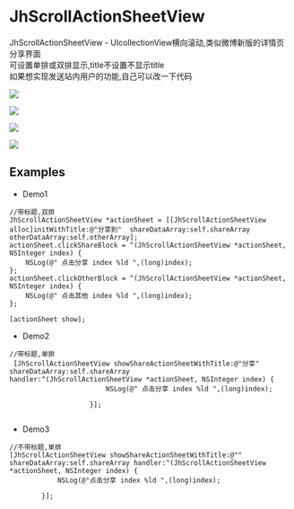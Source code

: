 # JhScrollActionSheetView
JhScrollActionSheetView - UIcollectionView横向滚动,类似微博新版的详情页分享界面 <br> 
可设置单排或双排显示,title不设置不显示title <br> 
如果想实现发送站内用户的功能,自己可以改一下代码


![](https://raw.githubusercontent.com/iotjin/JhScrollActionSheetView/master/JhScrollActionSheetView/screenshots/0.gif)  

![](https://raw.githubusercontent.com/iotjin/JhScrollActionSheetView/master/JhScrollActionSheetView/screenshots/1.png)  <br>

![](https://raw.githubusercontent.com/iotjin/JhScrollActionSheetView/master/JhScrollActionSheetView/screenshots/2.png)  <br> 

![](https://raw.githubusercontent.com/iotjin/JhScrollActionSheetView/master/JhScrollActionSheetView/screenshots/3.png)  <br> 

## Examples



* Demo1
```
//带标题,双排
JhScrollActionSheetView *actionSheet = [[JhScrollActionSheetView alloc]initWithTitle:@"分享到"  shareDataArray:self.shareArray otherDataArray:self.otherArray];
actionSheet.clickShareBlock = ^(JhScrollActionSheetView *actionSheet, NSInteger index) {
    NSLog(@" 点击分享 index %ld ",(long)index);
};
actionSheet.clickOtherBlock = ^(JhScrollActionSheetView *actionSheet, NSInteger index) {
    NSLog(@" 点击其他 index %ld ",(long)index);
};

[actionSheet show];

```

* Demo2
```
//带标题,单排
 [JhScrollActionSheetView showShareActionSheetWithTitle:@"分享" shareDataArray:self.shareArray                            handler:^(JhScrollActionSheetView *actionSheet, NSInteger index) {
                        NSLog(@" 点击分享 index %ld ",(long)index);
                        
                    }]; 
    

```

* Demo3
```
//不带标题,单排  
[JhScrollActionSheetView showShareActionSheetWithTitle:@"" shareDataArray:self.shareArray handler:^(JhScrollActionSheetView *actionSheet, NSInteger index) {
            NSLog(@"点击分享 index %ld ",(long)index);

        }];

```
